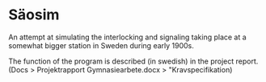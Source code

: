 # Säosim
An attempt at simulating the interlocking and signaling taking place at a somewhat bigger station in Sweden during early 1900s.

The function of the program is described (in swedish) in the project report. (Docs > Projektrapport Gymnasiearbete.docx > "Kravspecifikation)
